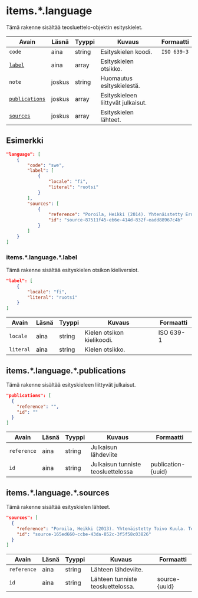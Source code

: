 # items.\*.language

Tämä rakenne sisältää teosluettelo-objektin esityskielet.

| Avain | Läsnä | Tyyppi | Kuvaus | Formaatti |
| --- | --- | --- | --- | --- |
| `code` | aina | string | Esityskielen koodi. | `ISO 639-3` |
| [`label`](#itemslanguagelabel) | aina | array | Esityskielen otsikko. |  |
| `note` | joskus | string | Huomautus esityskielestä. | |
| [`publications`](#itemslanguagepublications) | joskus | array | Esityskieleen liittyvät julkaisut. | |
| [`sources`](#itemslanguagesources) | joskus | array | Esityskielen lähteet. | |

## Esimerkki

```JSON
"language": [
    {
        "code": "swe",
        "label": [
            {
                "locale": "fi",
                "literal": "ruotsi"
            }
        ],
        "sources": [
            {
                "reference": "Poroila, Heikki (2014). Yhtenäistetty Ernest Pingoud. Teosten yhtenäistettyjen nimekkeiden ohjeluettelo. Helsinki, Suomen musiikkikirjastoyhdistys. Suomen musiikkikirjastoyhdistyksen julkaisusarja, 169. PDF. ISBN 978-952-5363-68-5. ",
                "id": "source-87511f45-eb6e-414d-832f-eadd88967c4b"
            }
        ]
    }
]
```

### items.\*.language.\*.label

Tämä rakenne sisältää esityskielen otsikon kieliversiot.

```JSON
"label": [
    {
        "locale": "fi",
        "literal": "ruotsi"
    }
]
```

| Avain | Läsnä | Tyyppi | Kuvaus | Formaatti |
| --- | --- | --- | --- | --- |
| `locale` | aina | string | Kielen otsikon kielikoodi. | ISO 639-1 |
| `literal` | aina | string | Kielen otsikko. | |

## items.\*.language.\*.publications

Tämä rakenne sisältää esityskieleen liittyvät julkaisut.

```JSON
"publications": [
  {
    "reference": "",
    "id": ""
  }
]
```

| Avain | Läsnä | Tyyppi | Kuvaus | Formaatti |
| --- | --- | --- | --- | --- |
| `reference` | aina | string | Julkaisun lähdeviite | |
| `id` | aina | string | Julkaisun tunniste teosluettelossa | publication-{uuid} |

## items.\*.language.\*.sources

Tämä rakenne sisältää esityskielen lähteet.

```JSON
"sources": [
  {
    "reference": "Poroila, Heikki (2013). Yhtenäistetty Toivo Kuula. Teosten yhtenäistettyjen nimekkeiden ohjeluettelo. Helsinki, Suomen musiikkikirjastoyhdistys. Suomen musiikkikirjastoyhdistyksen julkaisusarja, 154. Toinen laitos, verkkoversio 1.0. ISBN 978-952-5363-53-1.",
    "id": "source-165ed660-ccbe-43da-852c-3f5f58c03826"
  }
]
```

| Avain | Läsnä | Tyyppi | Kuvaus | Formaatti |
| --- | --- | --- | --- | --- |
| `reference` | aina | string | Lähteen lähdeviite. | |
| `id` | aina | string | Lähteen tunniste teosluettelossa. | source-{uuid} |